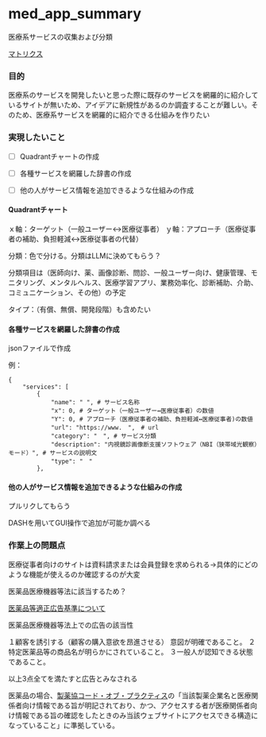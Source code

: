 # med_app_summary

医療系サービスの収集および分類

[マトリクス](med_app_scatter.html)

### 目的

医療系のサービスを開発したいと思った際に既存のサービスを網羅的に紹介しているサイトが無いため、アイデアに新規性があるのか調査することが難しい。そのため、医療系サービスを網羅的に紹介できる仕組みを作りたい


### 実現したいこと

- [ ] Quadrantチャートの作成
- [ ] 各種サービスを網羅した辞書の作成
- [ ] 他の人がサービス情報を追加できるような仕組みの作成


#### Quadrantチャート

ｘ軸：ターゲット（一般ユーザー↔医療従事者）
ｙ軸：アプローチ（医療従事者の補助、負担軽減↔医療従事者の代替）

分類：色で分ける。分類はLLMに決めてもらう？

分類項目は（医師向け、薬、画像診断、問診、一般ユーザー向け、健康管理、モニタリング、メンタルヘルス、医療学習アプリ、業務効率化、診断補助、介助、コミュニケーション、その他）の予定

タイプ：（有償、無償、開発段階）も含めたい

#### 各種サービスを網羅した辞書の作成

jsonファイルで作成

例：

```
{
    "services": [
        {
            "name": " ", # サービス名称
            "x": 0, # ターゲット（一般ユーザー↔医療従事者）の数値
            "Y": 0, # アプローチ（医療従事者の補助、負担軽減↔医療従事者)の数値
            "url": "https://www.　",　# url
            "category": "　", # サービス分類
            "description": "内視鏡診画像断支援ソフトウェア（NBI（狭帯域光観察）モード）", # サービスの説明文
            "type": "　"
        },
```


#### 他の人がサービス情報を追加できるような仕組みの作成

プルリクしてもらう

DASHを用いてGUI操作で追加が可能か調べる


### 作業上の問題点

医療従事者向けのサイトは資料請求または会員登録を求められる→具体的にどのような機能が使えるのか確認するのが大変

医薬品医療機器等法に該当するため？

[医薬品等適正広告基準について](https://www.hokeniryo.metro.tokyo.lg.jp/documents/d/hokeniryo/r5_koukoku)

医薬品医療機器等法上での広告の該当性

１顧客を誘引する（顧客の購入意欲を昂進させる）
意図が明確であること。
２特定医薬品等の商品名が明らかにされていること。
３一般人が認知できる状態であること。

以上3点全てを満たすと広告とみなされる

医薬品の場合、[製薬協コード・オブ・プラクティス](https://www.jpma.or.jp/basis/code/index.html)の「当該製薬企業名と医療関係者向け情報である旨が明記されており、かつ、アクセスする者が医療関係者向け情報である旨の確認をしたときのみ当該ウェブサイトにアクセスできる構造になっていること」に準拠している。

